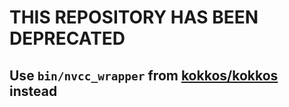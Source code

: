 # THIS REPOSITORY HAS BEEN DEPRECATED
## Use `bin/nvcc_wrapper` from [kokkos/kokkos](https://github.com/kokkos/kokkos) instead

